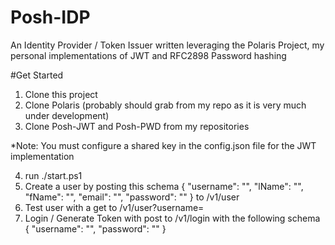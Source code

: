# Posh-IDP
An Identity Provider / Token Issuer written leveraging the Polaris Project, my personal implementations of JWT and RFC2898 Password hashing

#Get Started
1. Clone this project
2. Clone Polaris (probably should grab from my repo as it is very much under development)
3. Clone Posh-JWT and Posh-PWD from my repositories
 
*Note: You must configure a shared key in the config.json file for the JWT implementation


4. run ./start.ps1
5. Create a user by posting this schema 
  {
    "username": "",
    "lName": "",
    "fName": "",
    "email": "",
    "password": ""
  }
  to /v1/user
6. Test user with a get to /v1/user?username=<username>
7. Login / Generate Token with post to /v1/login with the following schema
  {
    "username": "",
    "password": ""
  }
